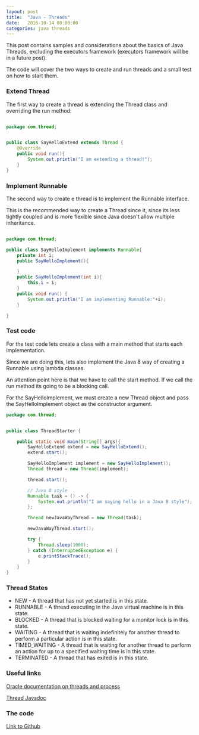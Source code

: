 ```yaml
---
layout: post
title:  "Java - Threads"
date:   2016-10-14 00:00:00
categories: java threads
---
```


This post contains samples and considerations about the basics of Java Threads, excluding the executors framework (executors framework will be in a future post).

The code will cover the two ways to create and run threads and a small test on how to start them.

### Extend Thread

The first way to create a thread is extending the Thread class and overriding the run method:

```java

package com.thread;


public class SayHelloExtend extends Thread {
    @Override
    public void run(){
        System.out.println("I am extending a thread!");
    }
}

```

### Implement Runnable

The second way to create e thread is to implement the Runnable interface.

This is the recommended way to create a Thread since it, since its less tightly coupled and is more flexible since Java doesn't allow multiple inheritance.

```java

package com.thread;

public class SayHelloImplement implements Runnable{
    private int i;
    public SayHelloImplement(){

    }
    public SayHelloImplement(int i){
        this.i = i;
    }
    public void run() {
        System.out.println("I am implementing Runnable:"+i);
    }

}

```

### Test code

For the test code lets create a class with a main method that starts each implementation.

Since we are doing this, lets also implement the Java 8 way of creating a Runnable using lambda classes.

An attention point here is that we have to call the start method. If we call the run method its going to be a blocking call.

For the SayHelloImplement, we must create a new Thread object and pass the SayHelloImplement object as the constructor argument.

```java
package com.thread;


public class ThreadStarter {

    public static void main(String[] args){
        SayHelloExtend extend = new SayHelloExtend();
        extend.start();

        SayHelloImplement implement = new SayHelloImplement();
        Thread thread = new Thread(implement);

        thread.start();

        // Java 8 style
        Runnable task = () -> {
            System.out.println("I am saying hello in a Java 8 style");
        };

        Thread newJavaWayThread = new Thread(task);

        newJavaWayThread.start();

        try {
            Thread.sleep(1000);
        } catch (InterruptedException e) {
            e.printStackTrace();
        }
    }
}

```

### Thread States

-  NEW - A thread that has not yet started is in this state.
-  RUNNABLE - A thread executing in the Java virtual machine is in this state.
-  BLOCKED - A thread that is blocked waiting for a monitor lock is in this state.
-  WAITING - A thread that is waiting indefinitely for another thread to perform a particular action is in this state.
-  TIMED_WAITING - A thread that is waiting for another thread to perform an action for up to a specified waiting time is in this state.
-  TERMINATED - A thread that has exited is in this state.

### Useful links

[Oracle documentation on threads and process](https://docs.oracle.com/javase/tutorial/essential/concurrency/procthread.html)

[Thread Javadoc](https://docs.oracle.com/javase/7/docs/api/java/lang/Thread.html)

### The code

[Link to Github](https://github.com/mussatto/JavaLab/tree/master/src/main/java/com/thread)

